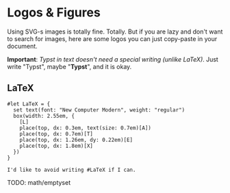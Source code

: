 # Logos & Figures
Using SVG-s images is totally fine. Totally. But if you are lazy and don't want to search for images, here are some logos you can just copy-paste in your document.

**Important**: _Typst in text doesn't need a special writing (unlike LaTeX)_. Just write "Typst", maybe "**Typst**", and it is okay.

## LaTeX
```typ
#let LaTeX = {
  set text(font: "New Computer Modern", weight: "regular")
  box(width: 2.55em, {
    [L]
    place(top, dx: 0.3em, text(size: 0.7em)[A])
    place(top, dx: 0.7em)[T]
    place(top, dx: 1.26em, dy: 0.22em)[E]
    place(top, dx: 1.8em)[X]
  })
}

I'd like to avoid writing #LaTeX if I can.
```

TODO: math/emptyset
